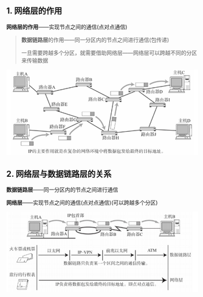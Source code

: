 ## 1. 网络层的作用

**网络层的作用**——实现节点之间的通信(点对点通信)

> **数据链路层**的作用——同一分区内的节点之间进行通信(包传递)
>
> 一旦需要跨越多个分区，就需要借助网络层——网络层可以跨越不同的分区来传输数据

![12](p\12.png)

## 2. 网络层与数据链路层的关系

**数据链路层**——同一分区内的节点之间进行通信

**网络层**——实现节点之间的通信(点对点通信)(可以跨越多个分区)

![13](p/13.png)
